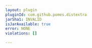 ```yaml
---
layout: plugin
pluginId: com.github.pomes.distextra
jarSha1: INVALID
isJarAvailable: true
error: NONE
violations: []

---
```

